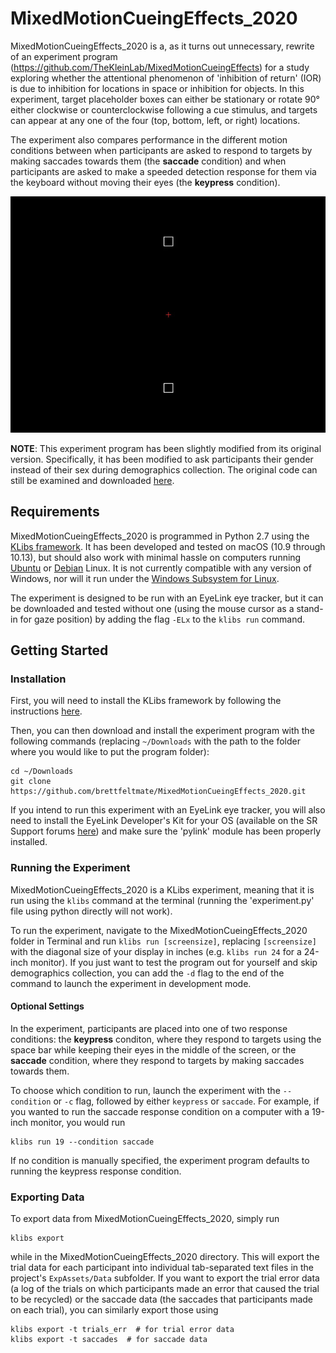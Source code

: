 # MixedMotionCueingEffects_2020

MixedMotionCueingEffects_2020 is a, as it turns out unnecessary, rewrite of an experiment program (https://github.com/TheKleinLab/MixedMotionCueingEffects) for a study exploring whether the attentional phenomenon of 'inhibition of return' (IOR) is due to inhibition for locations in space or inhibition for objects. In this experiment, target placeholder boxes can either be stationary or rotate 90° either clockwise or counterclockwise following a cue stimulus, and targets can appear at any one of the four (top, bottom, left, or right) locations. 

The experiment also compares performance in the different motion conditions between when participants are asked to respond to targets by making saccades towards them (the **saccade** condition) and when participants are asked to make a speeded detection response for them via the keyboard without moving their eyes (the **keypress** condition).

![MixedMotionCueingEffects](https://github.com/TheKleinLab/MixedMotionCueingEffects/raw/master/mmce.gif)

**NOTE**: This experiment program has been slightly modified from its original version. Specifically, it has been modified to ask participants their gender instead of their sex during demographics collection. The original code can still be examined and downloaded [here](https://github.com/TheKleinLab/MixedMotionCueingEffects/tree/cdc3851001b23e04880c79dd4d508ba00a8b7984).

## Requirements

MixedMotionCueingEffects_2020 is programmed in Python 2.7 using the [KLibs framework](https://github.com/a-hurst/klibs). It has been developed and tested on macOS (10.9 through 10.13), but should also work with minimal hassle on computers running [Ubuntu](https://www.ubuntu.com/download/desktop) or [Debian](https://www.debian.org/distrib/) Linux. It is not currently compatible with any version of Windows, nor will it run under the [Windows Subsystem for Linux](https://msdn.microsoft.com/en-us/commandline/wsl/install_guide).

The experiment is designed to be run with an EyeLink eye tracker, but it can be downloaded and tested without one (using the mouse cursor as a stand-in for gaze position) by adding the flag `-ELx` to the `klibs run` command.

## Getting Started

### Installation

First, you will need to install the KLibs framework by following the instructions [here](https://github.com/a-hurst/klibs).

Then, you can then download and install the experiment program with the following commands (replacing `~/Downloads` with the path to the folder where you would like to put the program folder):

```
cd ~/Downloads
git clone https://github.com/brettfeltmate/MixedMotionCueingEffects_2020.git
```

If you intend to run this experiment with an EyeLink eye tracker, you will also need to install the EyeLink Developer's Kit for your OS (available on the SR Support forums [here](https://www.sr-support.com/forum/downloads/eyelink-display-software)) and make sure the 'pylink' module has been properly installed.

### Running the Experiment

MixedMotionCueingEffects_2020 is a KLibs experiment, meaning that it is run using the `klibs` command at the terminal (running the 'experiment.py' file using python directly will not work).

To run the experiment, navigate to the MixedMotionCueingEffects_2020 folder in Terminal and run `klibs run [screensize]`,
replacing `[screensize]` with the diagonal size of your display in inches (e.g. `klibs run 24` for a 24-inch monitor). If you just want to test the program out for yourself and skip demographics collection, you can add the `-d` flag to the end of the command to launch the experiment in development mode.

#### Optional Settings

In the experiment, participants are placed into one of two response conditions: the **keypress** conditon, where they respond to targets using the space bar while keeping their eyes in the middle of the screen, or the **saccade** condition, where they respond to targets by making saccades towards them.

To choose which condition to run, launch the experiment with the `--condition` or `-c` flag, followed by either `keypress` or `saccade`. For example, if you wanted to run the saccade response condition on a computer with a 19-inch monitor, you would run 

```
klibs run 19 --condition saccade
```

If no condition is manually specified, the experiment program defaults to running the keypress response condition.

### Exporting Data

To export data from MixedMotionCueingEffects_2020, simply run 

```
klibs export
```
while in the MixedMotionCueingEffects_2020 directory. This will export the trial data for each participant into individual tab-separated text files in the project's `ExpAssets/Data` subfolder. If you want to export the trial error data (a log of the trials on which participants made an error that caused the trial to be recycled) or the saccade data (the saccades that participants made on each trial), you can similarly export those using 

```
klibs export -t trials_err  # for trial error data
klibs export -t saccades  # for saccade data
```
